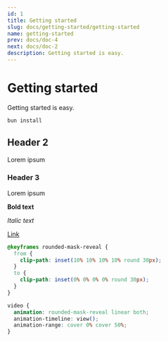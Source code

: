 ```yaml
---
id: 1
title: Getting started
slug: docs/getting-started/getting-started
name: getting-started
prev: docs/doc-4
next: docs/doc-2
description: Getting started is easy.
---
```

<!-- main -->

# Getting started

Getting started is easy.

```bash
bun install
```

## Header 2

Lorem ipsum

### Header 3

Lorem ipsum

**Bold text**

_Italic text_

[Link](https://example.com)

```css
@keyframes rounded-mask-reveal {
  from {
    clip-path: inset(10% 10% 10% 10% round 30px);
  }
  to {
    clip-path: inset(0% 0% 0% 0% round 30px);
  }
}

video {
  animation: rounded-mask-reveal linear both;
  animation-timeline: view();
  animation-range: cover 0% cover 50%;
}
```
